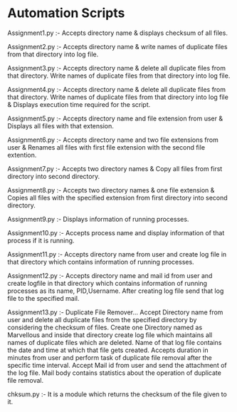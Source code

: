 # Automation Scripts

Assignment1.py :- Accepts directory name & displays checksum of all files.

Assignment2.py :- Accepts directory name & write names of duplicate files from that directory into log file.

Assignment3.py :- Accepts directory name & delete all duplicate files from that directory. Write names of duplicate files from that directory into log file.

Assignment4.py :- Accepts directory name & delete all duplicate files from that directory. Write names of duplicate files from that directory into log file & Displays execution time required for the script.

Assignment5.py :- Accepts directory name and file extension from user & Displays all files with that extension.

Assignment6.py :- Accepts directory name and two file extensions from user & Renames all files with first file extension with the second file extention.

Assignment7.py :- Accepts two directory names & Copy all files from first directory into second directory.

Assignment8.py :- Accepts two directory names & one file extension & Copies all files with the specified extension from first directory into second directory.

Assignment9.py :- Displays information of running processes.

Assignment10.py :- Accepts process name and display information of that process if it is running.

Assignment11.py :- Accepts directory name from user and create log file in that directory which contains information of running processes.

Assignment12.py :- Accepts directory name and mail id from user and create logfile in that directory which contains information of running processes as its name, PID,Username. After creating log file send that log file to the specified mail.

Assignment13.py :- 
Duplicate File Remover...
Accept Directory name from user and delete all duplicate files from the specified directory by considering the checksum of files. Create one Directory named as Marvellous and inside that directory create log file which maintains all names of duplicate files which are deleted. Name of that log file contains the date and time at which that file gets created. Accepts duration in minutes from user and perform task of duplicate file removal after the specific time interval. Accept Mail id from user and send the attachment of the log file. Mail body contains statistics about the operation of duplicate file removal.

chksum.py :- It is a module which returns the checksum of the file given to it.

